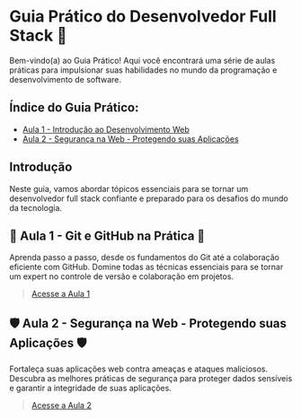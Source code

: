 # Guia Prático do Desenvolvedor Full Stack 🚀

Bem-vindo(a) ao Guia Prático! Aqui você encontrará uma série de aulas práticas para impulsionar suas habilidades no mundo da programação e desenvolvimento de software.

## Índice do Guia Prático:

- [Aula 1 - Introdução ao Desenvolvimento Web](https://github.com/alonefps/GuiaPratico/wiki/Guia-prático:-"Git-e-GitHub-na-prática")
- [Aula 2 - Segurança na Web - Protegendo suas Aplicações](link_para_pagina_do_wiki_aula3)

## Introdução

Neste guia, vamos abordar tópicos essenciais para se tornar um desenvolvedor full stack confiante e preparado para os desafios do mundo da tecnologia.

## 🚀 Aula 1 - Git e GitHub na Prática 🚀

Aprenda passo a passo, desde os fundamentos do Git até a colaboração eficiente com GitHub. Domine todas as técnicas essenciais para se tornar um expert no controle de versão e colaboração em projetos.

> [Acesse a Aula 1]([link_para_pagina_do_wiki_aula2](https://github.com/alonefps/GuiaPratico/wiki/Guia-prático:-"Git-e-GitHub-na-prática"))

## 🛡️ Aula 2 - Segurança na Web - Protegendo suas Aplicações 🛡️

Fortaleça suas aplicações web contra ameaças e ataques maliciosos. Descubra as melhores práticas de segurança para proteger dados sensíveis e garantir a integridade de suas aplicações.

> [Acesse a Aula 2](link_para_pagina_do_wiki_aula3)

